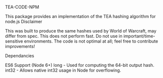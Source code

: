 TEA-CODE-NPM

This package provides an implementation of the TEA hashing algorithm for node.js Disclaimer

This was built to produce the same hashes used by World of Warcraft, may differ from spec. This does not perform fast. Do not use in important/time-sensitive environments. The code is not optimal at all; feel free to contribute improvements!

Dependancies

ES6 Support (Node 6+) long - Used for computing the 64-bit output hash. int32 - Allows native int32 usage in Node for overflowing.


